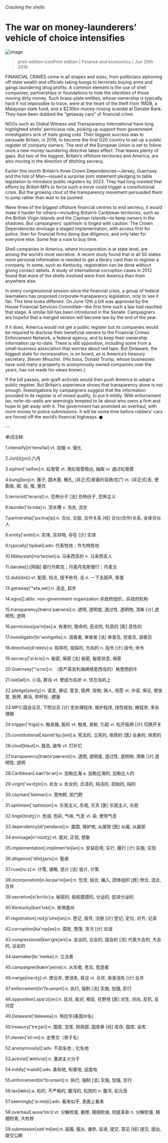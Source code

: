 ###### Cracking the shells
# The war on money-launderers’ vehicle of choice intensifies 
![image](images/20190629_FND001_0.jpg) 
> print-edition iconPrint edition | Finance and economics | Jun 29th 2019 
FINANCIAL CRIMES come in all shapes and sizes, from politicians siphoning off state wealth and officials taking bungs to terrorists buying arms and gangs laundering drug profits. A common element is the use of shell companies, partnerships or foundations to hide the identities of those moving dirty money. Such brass-plate entities, whose ownership is typically hard if not impossible to trace, were at the heart of the theft from 1MDB, a Malaysian state fund, and a $230bn money-rinsing scandal at Danske Bank. They have been dubbed the “getaway cars” of financial crime. 
NGOs such as Global Witness and Transparency International have long highlighted shells’ pernicious role, picking up support from government investigators sick of trails going cold. Their biggest success was to persuade Britain, in 2016, to become the first G20 country to set up a public register of company owners. The rest of the European Union is set to follow once a new money-laundering directive takes effect. That leaves plenty of gaps. But two of the biggest, Britain’s offshore territories and America, are also moving in the direction of ditching secrecy. 
Earlier this month Britain’s three Crown Dependencies—Jersey, Guernsey and the Isle of Man—issued a surprise joint statement pledging to table legislation to introduce public registers by 2023. They had long insisted that efforts by British MPs to force such a move could trigger a constitutional crisis. But the growing clout of the transparency movement persuaded them to jump rather than wait to be pushed. 
Were three of the biggest offshore financial centres to end secrecy, it would make it harder for others—including Britain’s Caribbean territories, such as the British Virgin Islands and the Cayman Islands—to keep owners in the shadows. But campaigners’ optimism is tinged with caution. The Crown Dependencies envisage a staged implementation, with access first for police, then for financial firms doing due diligence, and only later for everyone else. Some fear a ruse to buy time. 
Shell companies in America, where incorporation is at state level, are among the world’s most secretive. A recent study found that in all 50 states more personal information is needed to get a library card than to register a company. In some, such as Kentucky, registration can be done without giving contact details. A study of international corruption cases in 2012 found that more of the shells involved were from America than from anywhere else. 
In every congressional session since the financial crisis, a group of federal lawmakers has proposed corporate-transparency legislation, only to see it fail. This time looks different. On June 12th a bill was approved by the House Financial Services Committee—the first time such a law had reached that stage. A similar bill has been introduced in the Senate. Campaigners are hopeful that a merged version will become law by the end of the year. 
If it does, America would not get a public register but its companies would be required to disclose their beneficial owners to the Financial Crimes Enforcement Network, a federal agency, and to keep their ownership information up-to-date. There is still opposition, including some from a small-business association that worries about red tape. But Delaware, the biggest state for incorporation, is on board, as is America’s treasury secretary, Steven Mnuchin. (His boss, Donald Trump, whose businesses have sold many a property to anonymously owned companies over the years, has not made his views known.) 
If the bill passes, anti-graft activists would then push America to adopt a public register. But Britain’s experience shows that transparency alone is not enough. Investigations by campaigners suggest that the information provided to its register is of mixed quality, to put it mildly. With enforcement lax, ne’er-do-wells are seemingly tempted to lie about who owns a firm and hope to get away with it. The government has promised an overhaul, with more money to police submissions. It will be some time before robbers’ cars are forced off the world’s financial highways. ◼ 
-- 
 单词注释:
1.intensify[in'tensifai]:vt. 加强 vi. 强化 
2.Jun[dʒʌn]:六月 
3.siphon['saifәn]:n. 虹吸管 vt. 用虹吸管吸出, 抽取 vi. 通过虹吸管 
4.bung[bʌŋ]:n. 塞子, 圆木塞, 桶孔, (非正式)家畜的盲肠/肛门 vt. (非正式)丢, 使膨胀, 掷, 投, 推, 塞住 
5.terrorist['terәrist]:n. 恐怖分子 [法] 恐怖份子, 恐怖主义 
6.launder['lɒ:ndә]:n. 流水槽 v. 洗衣, 烫衣 
7.partnership['pɑ:tnәʃip]:n. 合伙, 合股, 合作关系 [经] 合伙(合作)关系, 全体合伙人 
8.entity['entiti]:n. 实体, 实存物, 存在 [计] 实体 
9.typically['tipikәli]:adv. 代表性地；作为特色地 
10.Malaysian[mә'leiziәn]:a. 马来西亚的 n. 马来西亚人 
11.danske[]:[网络] 银行丹斯克；丹麦丹克斯银行；丹麦文 
12.dub[dʌb]:vt. 配音, 轻点, 授予称号, 击 n. 一下击鼓声, 笨蛋 
13.getaway['^etә,wei]:n. 逃走, 起步 
14.ngos[]:abbr. non-government organization 非政府组织，非政府机构 
15.transparency[træns'pærәnsi]:n. 透明, 透明度, 透过性, 透明物, 清晰 [计] 透明性; 透明 
16.pernicious[pә'niʃәs]:a. 有害的, 致命的, 恶劣的, 险恶的 [医] 恶性的 
17.investigator[in'vestigeitә]:n. 调查者, 审查者 [法] 审查员, 侦查员, 调查员 
18.directive[di'rektiv]:a. 指导的, 指挥的, 方向的 n. 指令 [计] 指令; 命令 
19.secrecy['si:krisi]:n. 秘密, 保密 [法] 秘密, 秘密状态, 保密 
20.Guernsey['^ә:nzi]:n. （原产英吉利海峡格恩西岛的）格恩西奶牛 
21.isle[ail]:n. 小岛, 群岛 vt. 使成为岛状 vi. 住在岛屿上 
22.pledge[pledʒ]:n. 诺言, 保证, 誓言, 抵押, 信物, 保人, 祝愿 vt. 许诺, 保证, 使发誓, 抵押, 典当, 举杯祝...健康 
23.MP[]:国会议员, 下院议员 [计] 宏处理程序, 维护程序, 线性规划, 微程序, 多处理器 
24.trigger['trigә]:n. 触发器, 扳机 vt. 触发, 发射, 引起 vi. 松开扳柄 [计] 切换开关 
25.constitutional[.kɒnsti'tju:ʃәnl]:a. 宪法的, 立宪的, 体质的 [医] 全身的; 体质的 
26.clout[klaut]:n. 敲击, 破布 vt. 打补钉 
27.transparency[træns'pærәnsi]:n. 透明, 透明度, 透过性, 透明物, 清晰 [计] 透明性; 透明 
28.Caribbean[.kæri'bi:әn]:n. 加勒比海 a. 加勒比海的, 加勒比人的 
29.virgin['vә:dʒin]:n. 处女 a. 处女的, 贞洁的, 纯洁的, 初始的, 纯的 
30.cayman['keimәn]:n. 宽吻鳄, 凯门鳄 
31.optimism['ɒptimizm]:n. 乐观主义, 乐观, 乐天 [医] 乐观主义, 乐观 
32.tinge[tindʒ]:n. 色调, 色彩, 气味, 气息 vt. 染, 使带气息 
33.dependency[di'pendәnsi]:n. 属国, 保护地, 从属物 [医] 从属, 从属部 
34.envisage[in'vizidʒ]:vt. 面对, 正视, 想象 
35.implementation[.implimen'teiʃәn]:n. 安装启用, 实行, 履行 [计] 实施; 实现 
36.diligence['dilidʒәns]:n. 勤奋 
37.ruse[ru:z]:n. 计策, 谋略, 诡计 [法] 诡计, 计策 
38.incorporation[in.kɒ:pә'reiʃәn]:n. 包含, 结合, 编入, 团体组织 [医] 惨合, 混合, 合并 
39.secretive[si'kri:tiv]:a. 秘密的, 偷偷摸摸的, 分泌的, 促进分泌的 
40.Kentucky[kәn'tʌki]:n. 肯塔基州 
41.registration[.redʒi'streiʃәn]:n. 登记, 挂号, 注册 [计] 登记; 定位; 对齐; 记录 
42.corruption[kә'rʌpʃәn]:n. 腐败, 堕落, 贪污 [计] 论误 
43.congressional[kәn'greʃәnl]:a. 会议的, 议会的, 国会的 [法] 代表大会的, 大会的, 议会的 
44.lawmaker[lɒ:'meikә]:n. 立法者 
45.campaigner[kæm'peinә]:n. 从军者, 老兵, 竞选者 
46.merge[mә:dʒ]:vt. 使合并, 使消失, 吞没 vi. 合并, 渐渐消失 [计] 合并 
47.enforcement[in'fɒ:smәnt]:n. 执行, 强制 [法] 实施, 加强, 厉行 
48.opposition[.ɒpә'ziʃәn]:n. 反对, 敌对, 相反, 在野党 [医] 对生, 对向, 反抗, 反对症 
49.Delaware['delәweә]:n. 特拉华(美国州名) 
50.treasury['treʒәri]:n. 国库, 宝库, 财政部, 国库券 [经] 库存, 国库, 金库 
51.steven['sti:vn]:n. 史蒂文（男子名） 
52.anonymously[]:adv. 不具名地；化名地 
53.activist['æktivist]:n. 激进主义分子 
54.mildly['maildli]:adv. 柔和地, 和善地, 适度地 
55.enforcement[in'fɒ:smәnt]:n. 执行, 强制 [法] 实施, 加强, 厉行 
56.lax[læks]:a. 松的, 不严格的, 腹泻的, 松弛的 n. 腹泻, 松元音 
57.seemingly['si:miŋli]:adv. 看来似乎, 表面上看来 
58.overhaul[.әuvә'hɒ:l]:vt. 分解检查, 翻修, 精细检查, 彻底革新 n. 分解检查, 精细检查, 大检修 
59.submission[sәb'miʃәn]:n. 屈服, 服从, 谦恭, 呈递, 提交, 意见 [经] 提交, 提出, 提交公断 
